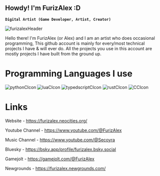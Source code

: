 ## Howdy! I'm FurizAlex :D
**`Digital Artist (Game Developer, Artist, Creator)`**

![furizalexHeader](https://github.com/user-attachments/assets/ede51c99-b186-4d8f-9e3d-3af0fb67a1aa)

Hello there! I'm FurizAlex (or Alex) and I am an artist who does occasional programming,
This github account is mainly for every/most technical projects I have & will ever do.
All the projects you use in this account are mostly projects I have built from the ground up.

# Programming Languages I use
![pythonCIcon](https://github.com/user-attachments/assets/4ad1f1ab-6228-46e1-a6f0-1a17b04f7b58)
![luaCIcon](https://github.com/user-attachments/assets/34adb9e1-572f-4991-860b-7cdd9dcd82a0)
![typedscriptCIcon](https://github.com/user-attachments/assets/70faad91-74d5-419b-ac3d-83791b27f3a0)
![rustCIcon](https://github.com/user-attachments/assets/d202cc0d-1add-4af9-befe-77e857fe7c5a)
![CCIcon](https://github.com/user-attachments/assets/4253da2f-1aa5-49e6-a098-094cdad3b90b)

# Links
Website - https://furizalex.neocities.org/

Youtube Channel - https://www.youtube.com/@FurizAlex

Music Channel - https://www.youtube.com/@Secoyra

Bluesky - https://bsky.app/profile/furizalex.bsky.social

Gamejolt - https://gamejolt.com/@FurizAlex

Newgrounds - https://furizalex.newgrounds.com/
